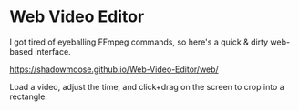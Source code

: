 # Web Video Editor

I got tired of eyeballing FFmpeg commands, so here's a quick & dirty web-based interface.

https://shadowmoose.github.io/Web-Video-Editor/web/

Load a video, adjust the time, and click+drag on the screen to crop into a rectangle.
